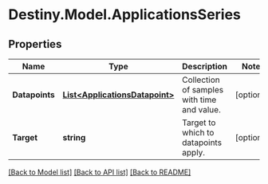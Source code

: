 # Destiny.Model.ApplicationsSeries

## Properties

Name | Type | Description | Notes
------------ | ------------- | ------------- | -------------
**Datapoints** | [**List&lt;ApplicationsDatapoint&gt;**](ApplicationsDatapoint.md) | Collection of samples with time and value. | [optional] 
**Target** | **string** | Target to which to datapoints apply. | [optional] 

[[Back to Model list]](../README.md#documentation-for-models) [[Back to API list]](../README.md#documentation-for-api-endpoints) [[Back to README]](../README.md)

